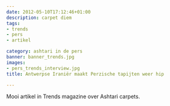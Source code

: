 ```yaml
---
date: 2012-05-10T17:12:46+01:00
description: carpet diem
tags:
- trends
- pers
- artikel

category: ashtari in de pers
banner: banner_trends.jpg
images:
- pers_trends_interview.jpg
title: Antwerpse Iraniër maakt Perzische tapijten weer hip

---
```


Mooi artikel in Trends magazine over Ashtari carpets.

<!--more-->
